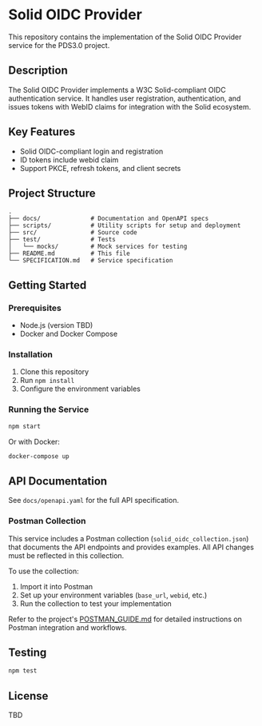 # Solid OIDC Provider

This repository contains the implementation of the Solid OIDC Provider service for the PDS3.0 project.

## Description

The Solid OIDC Provider implements a W3C Solid-compliant OIDC authentication service. It handles user registration, authentication, and issues tokens with WebID claims for integration with the Solid ecosystem.

## Key Features

- Solid OIDC-compliant login and registration
- ID tokens include webid claim
- Support PKCE, refresh tokens, and client secrets

## Project Structure

```
.
├── docs/              # Documentation and OpenAPI specs
├── scripts/           # Utility scripts for setup and deployment
├── src/               # Source code
├── test/              # Tests
│   └── mocks/         # Mock services for testing
├── README.md          # This file
└── SPECIFICATION.md   # Service specification
```

## Getting Started

### Prerequisites

- Node.js (version TBD)
- Docker and Docker Compose

### Installation

1. Clone this repository
2. Run `npm install`
3. Configure the environment variables

### Running the Service

```bash
npm start
```

Or with Docker:

```bash
docker-compose up
```

## API Documentation

See `docs/openapi.yaml` for the full API specification.

### Postman Collection

This service includes a Postman collection (`solid_oidc_collection.json`) that documents the API endpoints and provides examples. All API changes must be reflected in this collection.

To use the collection:
1. Import it into Postman
2. Set up your environment variables (`base_url`, `webid`, etc.)
3. Run the collection to test your implementation

Refer to the project's [POSTMAN_GUIDE.md](../POSTMAN_GUIDE.md) for detailed instructions on Postman integration and workflows.

## Testing

```bash
npm test
```

## License

TBD
